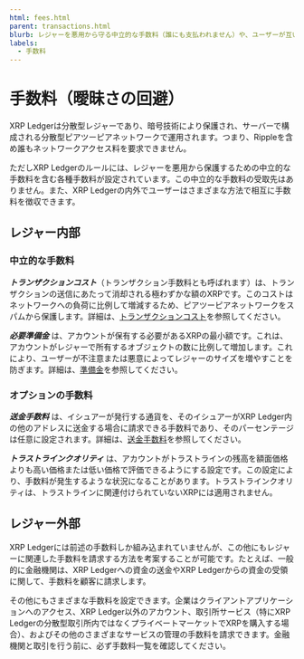 ```yaml
---
html: fees.html
parent: transactions.html
blurb: レジャーを悪用から守る中立的な手数料（誰にも支払われません）や、ユーザーが互いから徴収できる手数料など、XRP Ledgerで許可されている手数料のタイプについて説明します。
labels:
  - 手数料
---
```

# 手数料（曖昧さの回避）

XRP Ledgerは分散型レジャーであり、暗号技術により保護され、サーバーで構成される分散型ピアツーピアネットワークで運用されます。つまり、Rippleを含め誰もネットワークアクセス料を要求できません。

ただしXRP Ledgerのルールには、レジャーを悪用から保護するための中立的な手数料を含む各種手数料が設定されています。この中立的な手数料の受取先はありません。また、XRP Ledgerの内外でユーザーはさまざまな方法で相互に手数料を徴収できます。


## レジャー内部

### 中立的な手数料

_**トランザクションコスト**_（トランザクション手数料とも呼ばれます）は、トランザクションの送信にあたって消却される極わずかな額のXRPです。このコストはネットワークへの負荷に比例して増減するため、ピアツーピアネットワークをスパムから保護します。詳細は、[トランザクションコスト](transaction-cost.html)を参照してください。

_**必要準備金**_ は、アカウントが保有する必要があるXRPの最小額です。これは、アカウントがレジャーで所有するオブジェクトの数に比例して増加します。これにより、ユーザーが不注意または悪意によってレジャーのサイズを増やすことを防ぎます。詳細は、[準備金](reserves.html)を参照してください。

### オプションの手数料

_**送金手数料**_ は、イシュアーが発行する通貨を、そのイシュアーがXRP Ledger内の他のアドレスに送金する場合に請求できる手数料であり、そのパーセンテージは任意に設定されます。詳細は、[送金手数料](transfer-fees.html)を参照してください。

_**トラストラインクオリティ**_ は、アカウントがトラストラインの残高を額面価格よりも高い価格または低い価格で評価できるようにする設定です。この設定により、手数料が発生するような状況になることがあります。トラストラインクオリティは、トラストラインに関連付けられていないXRPには適用されません。


## レジャー外部

XRP Ledgerには前述の手数料しか組み込まれていませんが、この他にもレジャーに関連した手数料を請求する方法を考案することが可能です。たとえば、一般的に金融機関は、XRP Ledgerへの資金の送金やXRP Ledgerからの資金の受領に関して、手数料を顧客に請求します。

その他にもさまざまな手数料を設定できます。企業はクライアントアプリケーションへのアクセス、XRP Ledger以外のアカウント、取引所サービス（特にXRP Ledgerの分散型取引所内ではなくプライベートマーケットでXRPを購入する場合）、およびその他のさまざまなサービスの管理の手数料を請求できます。金融機関と取引を行う前に、必ず手数料一覧を確認してください。
